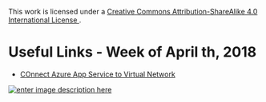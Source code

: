 This work is licensed under a [Creative Commons Attribution-ShareAlike 4.0 International License ](http://creativecommons.org/licenses/by-sa/4.0/).

Useful Links - Week of April th, 2018
======

- [COnnect Azure App Service to Virtual Network](https://codehollow.com/2016/12/connect-azure-app-service-to-virtual-network/)

[![enter image description here](https://i.creativecommons.org/l/by-sa/4.0/80x15.png) ](http://creativecommons.org/licenses/by-sa/4.0/)
